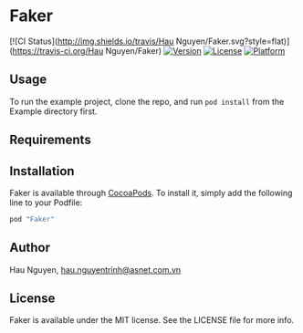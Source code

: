 # Faker

[![CI Status](http://img.shields.io/travis/Hau Nguyen/Faker.svg?style=flat)](https://travis-ci.org/Hau Nguyen/Faker)
[![Version](https://img.shields.io/cocoapods/v/Faker.svg?style=flat)](http://cocoapods.org/pods/Faker)
[![License](https://img.shields.io/cocoapods/l/Faker.svg?style=flat)](http://cocoapods.org/pods/Faker)
[![Platform](https://img.shields.io/cocoapods/p/Faker.svg?style=flat)](http://cocoapods.org/pods/Faker)

## Usage

To run the example project, clone the repo, and run `pod install` from the Example directory first.

## Requirements

## Installation

Faker is available through [CocoaPods](http://cocoapods.org). To install
it, simply add the following line to your Podfile:

```ruby
pod "Faker"
```

## Author

Hau Nguyen, hau.nguyentrinh@asnet.com.vn

## License

Faker is available under the MIT license. See the LICENSE file for more info.

